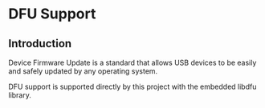 DFU Support
===========

Introduction
------------

Device Firmware Update is a standard that allows USB devices to be easily and
safely updated by any operating system.

DFU support is supported directly by this project with the embedded libdfu
library.
